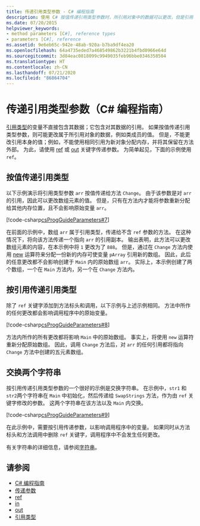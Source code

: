 ```yaml
---
title: 传递引用类型参数 - C# 编程指南
description: 使用 C# 按值传递引用类型参数时，所引用对象中的数据可以更改，但是引用本身的值不能更改。
ms.date: 07/20/2015
helpviewer_keywords:
- method parameters [C#], reference types
- parameters [C#], reference
ms.assetid: 9e6eb65c-942e-48ab-920a-b7ba9df4ea20
ms.openlocfilehash: 64a4735eded7a468549862b3221b4fbd0966e64d
ms.sourcegitcommit: 3d84eac0818099c9949035feb96bbe0346358504
ms.translationtype: HT
ms.contentlocale: zh-CN
ms.lasthandoff: 07/21/2020
ms.locfileid: "86864704"
---
```

# <a name="passing-reference-type-parameters-c-programming-guide"></a>传递引用类型参数（C# 编程指南）
[引用类型](../../language-reference/keywords/reference-types.md)的变量不直接包含其数据；它包含对其数据的引用。 如果按值传递引用类型参数，则可能更改属于所引用对象的数据，例如类成员的值。 但是，不能更改引用本身的值；例如，不能使用相同引用为新对象分配内存，并将其保留在方法外部。 为此，请使用 [ref](../../language-reference/keywords/ref.md) 或 [out](../../language-reference/keywords/out-parameter-modifier.md) 关键字传递参数。 为简单起见，下面的示例使用 `ref`。  
  
## <a name="passing-reference-types-by-value"></a>按值传递引用类型  
 以下示例演示将引用类型参数 `arr` 按值传递给方法 `Change`。 由于该参数是对 `arr` 的引用，因此可以更改数组元素的值。 但是，只有在方法内才能将参数重新分配给其他内存位置，且不会影响原始变量 `arr`。  
  
 [!code-csharp[csProgGuideParameters#7](~/samples/snippets/csharp/VS_Snippets_VBCSharp/csProgGuideParameters/CS/Parameters.cs#7)]  
  
 在前面的示例中，数组 `arr` 属于引用类型，传递给不含 `ref` 参数的方法。 在这种情况下，将向该方法传递一个指向 `arr` 的引用副本。 输出表明，此方法可以更改数组元素的内容，在本示例中将 `1` 更改为了 `888`。 但是，通过在 `Change` 方法内使用 [new](../../language-reference/operators/new-operator.md) 运算符来分配一份新的内存可使变量 `pArray` 引用新的数组。 因此，此后的任意更改都不会影响创建于 `Main` 内的原始数组 `arr`。 实际上，本示例创建了两个数组，一个在 `Main` 方法内，另一个在 `Change` 方法内。  
  
## <a name="passing-reference-types-by-reference"></a>按引用传递引用类型  
 除了 `ref` 关键字添加到方法标头和调用，以下示例与上述示例相同。 方法中所作的任何更改都会影响调用程序中的原始变量。  
  
 [!code-csharp[csProgGuideParameters#8](~/samples/snippets/csharp/VS_Snippets_VBCSharp/csProgGuideParameters/CS/Parameters.cs#8)]  
  
 方法内所作的所有更改都将影响 `Main` 中的原始数组。 事实上，将使用 `new` 运算符重新分配原始数组。 因此，调用 `Change` 方法后，对 `arr` 的任何引用都将指向 `Change` 方法中创建的五元素数组。  
  
## <a name="swapping-two-strings"></a>交换两个字符串  
 按引用传递引用类型参数的一个很好的示例是交换字符串。 在示例中，`str1` 和 `str2`两个字符串在 `Main` 中初始化，然后传递给 `SwapStrings` 方法，作为由 `ref` 关键字修改的参数。 这两个字符串在该方法以及 `Main` 内交换。  
  
 [!code-csharp[csProgGuideParameters#9](~/samples/snippets/csharp/VS_Snippets_VBCSharp/csProgGuideParameters/CS/Parameters.cs#9)]  
  
 在此示例中，需要按引用传递参数，以影响调用程序中的变量。 如果同时从方法标头和方法调用中删除 `ref` 关键字，调用程序中不会发生任何更改。  
  
 有关字符串的详细信息，请参阅[字符串](../../language-reference/builtin-types/reference-types.md)。  
  
## <a name="see-also"></a>请参阅

- [C# 编程指南](../index.md)
- [传递参数](./passing-parameters.md)
- [ref](../../language-reference/keywords/ref.md)
- [in](../../language-reference/keywords/in-parameter-modifier.md)
- [out](../../language-reference/keywords/out.md)
- [引用类型](../../language-reference/keywords/reference-types.md)
